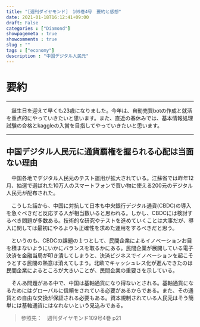 ```yaml
---
title: "[週刊ダイヤモンド]　109巻4号　要約と感想"
date: 2021-01-18T16:12:41+09:00
draft: False
categories : ["Diamond"]
showpagemeta : true
showcomments : true
slug : ""
tags : ["economy"]
description : "中国デジタル人民元"
---
```




# **要約**

-------

　誕生日を迎えて早くも23歳になりました。今年は、自動売買botの作成と就活を重点的にやっていきたいと思います。また、直近の春休みでは、基本情報処理試験の合格とkaggleの入賞を目指してやっていきたいと思います。

--------

## **中国デジタル人民元に通貨覇権を握られる心配は当面ない理由**

　中国各地でデジタル人民元のテスト運用が拡大されている。江蘇省では昨年12月、抽選で選ばれた10万人のスマートフォンで買い物に使える200元のデジタル人民元が配布された。

　こうした話から、中国に対抗して日本も中央銀行デジタル通貨(CBDC)の導入を急ぐべきだと反応する人が相当数いると思われる。しかし、CBDCには検討するべき問題が多数ある。技術的な研究やテストを進めていくことは大事だが、導入に関しては最初にやるよりも正確性を求めた運用をするべきだと思う。

　というのも、CBDCの課題の１つとして、民間企業によるイノベーションお目を積まないようにいかにバランスを取るかにある。民間企業が展開している電子決済を金融当局が叩き潰してしまうと、決済ビジネスでイノベーションを起こそうとする民間の熱意は消えてしまう。北欧でキャッシュレス化が進んできたのは民間企業によるところが大きいことが、民間企業の重要さを示している。

　そんあ問題がある中で、中国は基軸通貨になり得ないとされる。基軸通貨になるためにはグローバルに信頼をされている必要があるからである。また、その通貨との自由な交換が保証される必要もある。資本規制されている人民元はそう簡単には基軸通貨にはなれないという見込みである。



>参照先：　週刊ダイヤモンド109号4巻 p21
